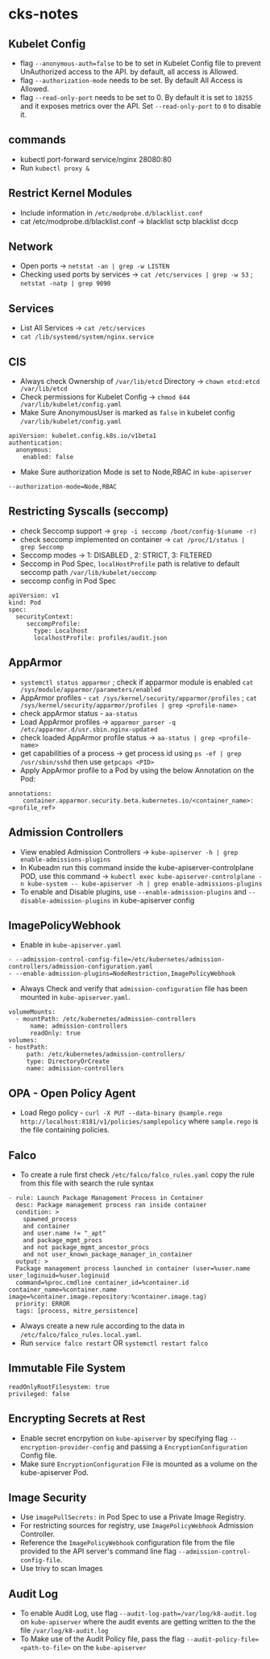 # cks-notes

## Kubelet Config

- flag `--anonymous-auth=false` to be to set in Kubelet Config file to prevent UnAuthorized access to the API. by default, all access is Allowed.
- flag `--authorization-mode` needs to be set. By default All Access is Allowed.
- flag `--read-only-port` needs to be set to 0. By default it is set to `10255` and it exposes metrics over the API. Set `--read-only-port` to `0` to disable it.

## commands

- kubectl port-forward service/nginx 28080:80
- Run `kubectl proxy &` 


## Restrict Kernel Modules

- Include information in `/etc/modprobe.d/blacklist.conf`
- cat /etc/modprobe.d/blacklist.conf -> blacklist sctp 
                                        blacklist dccp
                                        
 ## Network
 
 - Open ports -> `netstat -an | grep -w LISTEN`
 - Checking used ports by services -> `cat /etc/services | grep -w 53` ; `netstat -natp | grep 9090`

## Services

- List All Services -> `cat /etc/services`
- `cat /lib/systemd/system/nginx.service`

## CIS

- Always check Ownership of `/var/lib/etcd` Directory -> `chown etcd:etcd /var/lib/etcd`
- Check permissions for Kubelet Config -> `chmod 644 /var/lib/kubelet/config.yaml`
- Make Sure AnonymousUser is marked as `false` in kubelet config `/var/lib/kubelet/config.yaml`
``` 
apiVersion: kubelet.config.k8s.io/v1beta1
authentication:
  anonymous:
    enabled: false
```
- Make Sure authorization Mode is set to Node,RBAC in `kube-apiserver`

```
--authorization-mode=Node,RBAC
```



## Restricting Syscalls (seccomp)

- check Seccomp support -> `grep -i seccomp /boot/config-$(uname -r)`
- check seccomp implemented on container -> `cat /proc/1/status | grep Seccomp`
- Seccomp modes -> 1: DISABLED , 2: STRICT, 3: FILTERED
- Seccomp in Pod Spec, `localHostProfile` path is relative to default seccomp path `/var/lib/kubelet/seccomp`
- seccomp config in Pod Spec 
```
apiVersion: v1
kind: Pod
spec:
  securityContext:
     seccompProfile:
       type: Localhost
       localhostProfile: profiles/audit.json
```

## AppArmor

- `systemctl status apparmor` ; check if apparmor module is enabled `cat /sys/module/apparmor/parameters/enabled`
- AppArmor profiles - `cat /sys/kernel/security/apparmor/profiles` ; `cat /sys/kernel/security/apparmor/profiles | grep <profile-name>`
- check appArmor status - `aa-status`
- Load AppArmor profiles -> `apparmor_parser -q /etc/apparmor.d/usr.sbin.nginx-updated`
- check loaded AppArmor profile status -> `aa-status | grep <profile-name>`
- get capabilities of a process -> get process id using `ps -ef | grep /usr/sbin/sshd` then use `getpcaps <PID>`
- Apply AppArmor profile to a Pod by using the below Annotation on the Pod:
```
annotations:
    container.apparmor.security.beta.kubernetes.io/<container_name>: <profile_ref>
```


## Admission Controllers

- View enabled Admission Controllers -> `kube-apiserver -h | grep enable-admissions-plugins`
- In Kubeadm run this command inside the kube-apiserver-controlplane POD, use this command -> `kubectl exec kube-apiserver-controlplane -n kube-system -- kube-apiserver -h | grep enable-admissions-plugins`
- To enable and Disable plugins, use `--enable-admission-plugins` and `--disable-admission-plugins` in kube-apiserver config


## ImagePolicyWebhook

- Enable in `kube-apiserver.yaml`
```
- --admission-control-config-file=/etc/kubernetes/admission-controllers/admission-configuration.yaml
- --enable-admission-plugins=NodeRestriction,ImagePolicyWebhook
```

- Always Check and verify that `admission-configuration` file  has been mounted in `kube-apiserver.yaml`.
```
volumeMounts:
  - mountPath: /etc/kubernetes/admission-controllers
      name: admission-controllers
      readOnly: true
volumes:
- hostPath:
     path: /etc/kubernetes/admission-controllers/
     type: DirectoryOrCreate
     name: admission-controllers
```

## OPA - Open Policy Agent

- Load Rego policy - `curl -X PUT --data-binary @sample.rego http://localhost:8181/v1/policies/samplepolicy` where `sample.rego` is the file containing policies.

## Falco

- To create a rule first check `/etc/falco/falco_rules.yaml` copy the rule from this file with search the rule syntax 
```
- rule: Launch Package Management Process in Container
  desc: Package management process ran inside container
  condition: >
    spawned_process
    and container
    and user.name != "_apt"
    and package_mgmt_procs
    and not package_mgmt_ancestor_procs
    and not user_known_package_manager_in_container
  output: >
  Package management process launched in container (user=%user.name user_loginuid=%user.loginuid
  command=%proc.cmdline container_id=%container.id container_name=%container.name
image=%container.image.repository:%container.image.tag)
  priority: ERROR
  tags: [process, mitre_persistence]
```

- Always create a new rule according to the data in `/etc/falco/falco_rules.local.yaml`.
- Run `service falco restart` OR `systemctl restart falco`

## Immutable File System

```
readOnlyRootFilesystem: true
privileged: false
```

## Encrypting Secrets at Rest

- Enable secret encrpytion on `kube-apiserver` by specifying flag `--encryption-provider-config` and passing a `EncryptionConfiguration` Config file.
- Make sure `EncryptionConfiguration` File is mounted as a volume on the kube-apiserver Pod.

## Image Security

- Use `imagePullSecrets:` in Pod Spec to use a Private Image Registry.
- For restricting sources for registry, use `ImagePolicyWebhook` Admission Controller.
- Reference the `ImagePolicyWebhook` configuration file from the file provided to the API server's command line flag `--admission-control-config-file`.
- Use trivy to scan Images 


## Audit Log

- To enable Audit Log, use flag `--audit-log-path=/var/log/k8-audit.log` on `kube-apiserver` where the audit events are getting written to the the file `/var/log/k8-audit.log`
- To Make use of the Audit Policy file, pass the flag `--audit-policy-file=<path-to-file>` on the `kube-apiserver`


